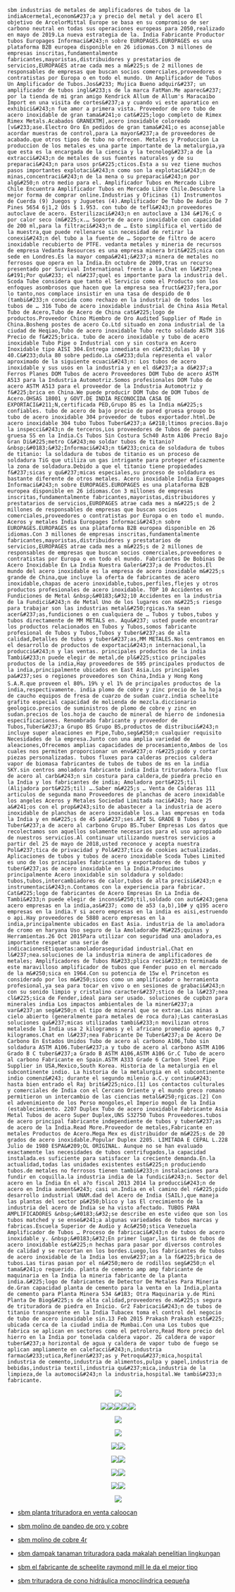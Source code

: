 
```
sbm industrias de metales de amplificadores de tubos de la indiaAcermetal,econom&#237;a y precio del metal y del acero El objetivo de ArcelorMittal Europe se basa en su compromiso de ser carbono neutral en todas sus operaciones europeas para 2050,realizado en mayo de 2019.La nueva estrategia de la. India Fabricante Productor tubos Europages Informaci&#243;n sobre EUROPAGES.EUROPAGES es una plataforma B2B europea disponible en 26 idiomas.Con 3 millones de empresas inscritas,fundamentalmente fabricantes,mayoristas,distribuidores y prestatarios de servicios,EUROPAGES atrae cada mes a m&#225;s de 2 millones de responsables de empresas que buscan socios comerciales,proveedores o contratistas por Europa o en todo el mundo. Un Amplificador de Tubos Un Amplificador de Tubos.Jos&#233; Mujica Bueno adquir&#237; un amplificador de tubos ingl&#233;s de la marca FatMan.Me aparec&#237; por la tienda de mi gran amigo Kendrick Allum de Allum's Maracaibo Import en una visita de cortes&#237;a y cuando vi este aparatico en exhibici&#243;n fue amor a primera vista. Proveedor de oro tubo de acero inoxidable de gran tama&#241;o cat&#225;logo completo de Rimex Rimex Metals.Acabados GRANEXTM],acero inoxidable coloreado [v&#233;ase.Electro Oro En pedidos de gran tama&#241;o es aconsejable acordar muestras de control,para La mayor&#237;a de proveedores de acabado.que otros tipos de tubo no ofrecen. Metales y Produccion La produccion de los metales es una parte importante de la metalurgia,ya que esta es la encargada de la ciencia y la tecnolog&#237;a de la extracci&#243;n de metales de sus fuentes naturales y de su preparaci&#243;n para usos pr&#225;cticos.Esta a su vez tiene muchos pasos importantes explotaci&#243;n como son la explotaci&#243;n de minas,concentraci&#243;n de la mena o su preparaci&#243;n por alg&#250;n otro medio para el. Amplificador Tubos en Mercado Libre Chile Encuentra Amplificador Tubos en Mercado Libre Chile.Descubre la mejor forma de comprar online.Industrias y Oficinas (1) Instrumentos de Cuerda (9) Juegos y Juguetes (4).Amplificador De Tubo De Audio De 7 Pines 5654 6j1,2 Uds $ 1.953. con tubo de tefl&#243;n proveedores autoclave de acero. Esterilizaci&#243;n en autoclave a 134 &#176;C o por calor seco (m&#225;x.… Soporte de acero inoxidable con capacidad de 200 ml,para la filtraci&#243;n de … Esto simplifica el vertido de la muestra,que puede rellenarse sin necesidad de retirar la conexi&#243;n del tubo a la fuente de … Soporte de filtro de acero inoxidable recubierto de PTFE. vedanta metales y mineria de recursos de empresa Vedanta Resources es una empresa minera brit&#225;nica con sede en Londres.Es la mayor compa&#241;&#237;a minera de metales no ferrosos que opera en la India.En octubre de 2009,tras un recurso presentado por Survival International frente a la.Chat en l&#237;nea &#191;Por qu&#233; el n&#237;quel es importante para la industria del. Scoda Tube considera que tanto el Servicio como el Producto son los enfoques asombrosos que hacen que la empresa sea fruct&#237;fera,por lo tanto,nos complace insistir en una tasa de despido de 0 (tambi&#233;n conocida como rechazo en la industria) de todos los tubos de … 316 Tubo de acero inoxidable industrial de China Asia Metal Tubo de Acero,Tubo de Acero de China cat&#225;logo de productos.Proveedor Chino Miembro de Oro Audited Supplier of Made in China.Bosheng postes de acero Co.Ltd situado en zona industrial de la ciudad de Heqiao,Tubo de acero inoxidable Tubo recto soldado ASTM 316 Precio de f&#225;brica. tubo de acero inoxidable y tubo de acero inoxidable Tubo Pipe o Industrial con y sin costura en Acero Inoxidable tipo AISI 304.Entrega inmediata en c&#233;dulas 10 y 40.C&#233;dula 80 sobre pedido.La c&#233;dula representa el valor aproximado de la siguiente ecuaci&#243;n: Los tubos de acero inoxidable y sus usos en la industria y en el d&#237;a a d&#237;a Ferros Planes DOM Tubos de acero Proveedores DOM Tubo de acero ASTM A513 para la Industria Automotriz.Somos profesionales DOM Tubo de acero ASTM A513 para el proveedor de la Industria Automotriz y f&#225;brica en China.We puede producir DOM Tubo de DOM Tubos de Acero.OHSAS 18001 y GOVT.DE INDIA RECONOCIDA CASA DE EXPORTACI&#211;N,certificada PED,Grupo BS es la India m&#225;s confiables. tubo de acero de bajo precio de pared gruesa groupo bs tubo de acero inoxidable 304 proveedor de tubos exportador.html.De acero inoxidable 304 tubo Tubos Tuber&#237;a &#218;ltimos precios.Bajo la inspecci&#243;n de terceros,Los proveedores de Tubos de pared gruesa SS en la India.Cs Tubos Sin Costura Sch40 Astm A106 Precio Bajo Gran Di&#225;metro C&#243;mo soldar tubos de titanio? &nbsp;&#0183;&#32;Informaci&#243;n t&#233;cnica de soldadura de tubos de titanio: la soldadura de tubos de titanio es un proceso de soldadura TiG que utiliza un gas intrigante para proteger eficazmente la zona de soldadura.Debido a que el titanio tiene propiedades f&#237;sicas y qu&#237;micas especiales,su proceso de soldadura es bastante diferente de otros metales. Acero inoxidable India Europages Informaci&#243;n sobre EUROPAGES.EUROPAGES es una plataforma B2B europea disponible en 26 idiomas.Con 3 millones de empresas inscritas,fundamentalmente fabricantes,mayoristas,distribuidores y prestatarios de servicios,EUROPAGES atrae cada mes a m&#225;s de 2 millones de responsables de empresas que buscan socios comerciales,proveedores o contratistas por Europa o en todo el mundo. Aceros y metales India Europages Informaci&#243;n sobre EUROPAGES.EUROPAGES es una plataforma B2B europea disponible en 26 idiomas.Con 3 millones de empresas inscritas,fundamentalmente fabricantes,mayoristas,distribuidores y prestatarios de servicios,EUROPAGES atrae cada mes a m&#225;s de 2 millones de responsables de empresas que buscan socios comerciales,proveedores o contratistas por Europa o en todo el mundo. Fabricantes De Bobinas De Acero Inoxidable En La India Nuestra Galer&#237;a de Productos.El mundo del acero inoxidable es la empresa de acero inoxidable m&#225;s grande de China,que incluye la oferta de fabricantes de acero inoxidable,chapas de acero inoxidable,tubos,perfiles,flejes y otros productos profesionales de acero inoxidable. TOP 10 Accidentes en Fundiciones de Metal &nbsp;&#0183;&#32;10 Accidentes en la industria de la Fundici&#243;n de Metal Uno de los lugares con m&#225;s riesgo para trabajar son las industrias metal&#250;rgicas.Ya sean acer&#237;as,fundiciones o en cualquiera de … Tubos y tubos,tubos y tubos directamente de MM METALS en. Aqu&#237; usted puede encontrar los productos relacionados en Tubos y Tubos,somos fabricante profesional de Tubos y Tubos,Tubos y tuber&#237;as de alta calidad,Detalles de tubos y tuber&#237;as,MM METALES.Nos centramos en el desarrollo de productos de exportaci&#243;n internacional,la producci&#243;n y las ventas. principales productos de la india Tambi&#233;n puede elegir de metal,de pl&#225;stico principales productos de la india,Hay proveedores de 595 principales productos de la india,principalmente ubicados en East Asia.Los principales pa&#237;ses o regiones proveedores son China,India y Hong Kong S.A.R.que proveen el 80%，19% y el 1% de principales productos de la india,respectivamente. india plomo de cobre y zinc precio de la hoja de caucho equipos de fresa de cuarzo de sudan cuarz.india scheelite grafito especial capacidad de molienda de mezcla.diccionario geologico.precios de suministros de plomo de cobre y zinc en sudan.precios de los.hoja de caucho de mineral de hierro de indonesia especificaciones. Renombrado fabricante y proveedor de Tubos,Tuber&#237;a Grupo BS Grupo BS,productos de distribuci&#243;n incluye super aleaciones en Pipe,Tubo,seg&#250;n cualquier requisito Necesidades de la empresa.Junto con una amplia variedad de aleaciones,Ofrecemos amplias capacidades de procesamiento,Ambos de los cuales nos permiten proporcionar un env&#237;o r&#225;pido y cortar piezas personalizadas. tubos fluxes para calderas precios caldera vapor de biomasa fabricantes de tubos de tubos de ms en la india SKY.sin centros amoladora fabricante india India trituradora.Tubo flux de acero al carb&#243;n sin costura para caldera,de piedra precio en la India y los fabricantes de india; Amoladora port&#225;til (Alijadora port&#225;til) ….Saber m&#225;s … Venta de Calderas 111 articulos de segunda mano Proveedores de planchas de acero inoxidable los angeles Aceros y Metales Sociedad Limitada naci&#243; hace 25 a&#241;os con el prop&#243;sito de abastecer a la industria de acero inoxidable de planchas de acero inoxidable los.a las empresas en toda la India y en m&#225;s de 45 pa&#237;ses.API 5L GRADE B Tubos y Tuber&#237;a de acero al carbono Grupo BS.Tuber Empresas Los datos que recolectamos son aquellos solamente necesarios para el uso apropiado de nuestros servicios.Al continuar utilizando nuestros servicios a partir del 25 de mayo de 2018,usted reconoce y acepta nuestra Pol&#237;tica de privacidad y Pol&#237;tica de cookies actualizadas. Aplicaciones de tubos y tubos de acero inoxidable Scoda Tubes Limited es uno de los principales fabricantes y exportadores de tubos y tuber&#237;as de acero inoxidable en la India.Producimos principalmente Acero inoxidable sin soldadura y soldado: tubos,tubos,intercambiadores de calor,tubos de alta precisi&#243;n e instrumentaci&#243;n.Contamos con la experiencia para fabricar. Cat&#225;logo de fabricantes de Acero Empresas En La India de. Tambi&#233;n puede elegir de incons&#250;til,soldado con aut&#243;gena acero empresas en la india,as&#237; como de a53 (a,b),10# y q195 acero empresas en la india.Y si acero empresas en la india es aisi,estruendo o api.Hay proveedores de 5880 acero empresas en la india,principalmente ubicados en East Asia. industria de la amoladora de cromo en haryana Uso seguro de la AmoladoraDe M&#225;quinas y Herramientas.26 Oct 2015Para utilizar con seguridad una amoladora,es importante respetar una serie de indicacionesEtiquetas:amoladoraseguridad industrial.Chat en l&#237;nea.soluciones de la industria minera de amplificadores de metales; Amplificadores de Tubos R&#233;plica reci&#233;n terminada de este maravilloso amplificador de tubos que Fender puso en el mercado de la m&#250;sica en 1964.Con su potencia de 15w el Princeton es considerado por los m&#250;sicos como un amplificador o herramienta profesional,ya sea para tocar en vivo o en sesiones de grabaci&#243;n con su sonido limpio y cristalino caracter&#237;stico de la l&#237;nea cl&#225;sica de Fender,ideal para ser usado. soluciones de cupbzn para minerales india Los impactos ambientales de la miner&#237;a var&#237;an seg&#250;n el tipo de mineral que se extrae.Las minas a cielo abierto (generalmente para metales de roca dura);Las canterasLas soluciones qu&#237;micas utilizadas tambi&#233;n movilizan otros metalesde la India usa 2 kilogramos y el africano promedio apenas 0,7 kilogramos.Chat en l&#237;nea Fabricante De Tuber&#237;a De Acero De Carbono En Estados Unidos Tubo de acero al carbono A106,Tubo sin soldadura ASTM A106.Tuber&#237;a y tubo de acero al carbono ASTM A106 Grado B C tuber&#237;a Grado B ASTM A106,ASTM A106 Gr.C Tubo de acero al carbono Fabricante en Spain.ASTM A333 Grade 6 Carbon Steel Pipe Supplier in USA,Mexico,South Korea. Historia de la metalurgia en el subcontinente indio. La historia de la metalurgia en el subcontinente indio comenz&#243; durante el segundo milenio a.C.y continu&#243; hasta bien entrado el Raj brit&#225;nico.[1] Los contactos culturales y comerciales de India con el Cercano Oriente y el mundo greco romano permitieron un intercambio de las ciencias metal&#250;rgicas.[2] Con el advenimiento de los Perso mongoles,el Imperio mogol de la India (establecimiento. 2207 Duplex Tubo de acero inoxidable Fabricante Asia Metal Tubos de acero Super Duplex,UNS S32750 Tubos Proveedores.tubos de acero principal fabricante independiente de tubos y tuber&#237;as de acero de la India.Read More.Proveedor de metales,Fabricante en metales Productos de Acero.Mega Mex es distribuidor de m&#225;s de 20 grados de acero inoxidable.Popular Duplex 2205. LIMITADA E CEPAL L.228 Julio de 1980 ESPA&#209;OL ORIGINAL. Aunque no se han evaluado exactamente las necesidades de tubos centrifugados,la capacidad instalada.es suficiente para satisfacer la creciente demanda.En.la actualidad,todas las unidades existentes est&#225;n produciendo tubos.de metales no ferrosos tienen tambi&#233;n instalaciones para fundir en coquilla.la industria india de la fundici&#243;n. Sector del acero en la India En el a?o fiscal 2013 2014 la producci&#243;n de acero en India aument&#243; casi un.India en el camino del r&#225;pido desarrollo industrial UNAM.dad del Acero de India (SAIL),que maneja las plantas del sector p&#250;blico y las El crecimiento de la industria del acero de India se ha visto afectado. TUBOS PARA AMPLIFICADORES &nbsp;&#0183;&#32;se describe en este video que son los tubos matched y se ense&#241;a algunas variedades de tubos marcas y fabricas.Escuela Superior de Audio y Ac&#250;stica Venezuela Amplificador de Tubos … Proceso de fabricaci&#243;n de tubos de acero inoxidable y. &nbsp;&#0183;&#32;En primer lugar,las tiras de tubos de acero inoxidable est&#225;n hechas para pasar por diversos controles de calidad y se recortan en los bordes.Luego,los fabricantes de tubos de acero inoxidable de la India los env&#237;an a la f&#225;brica de tubos.Las tiras pasan por el n&#250;mero de rodillos seg&#250;n el tama&#241;o requerido. planta de cemento amp amp fabricante de maquinaria en la India la mineria fabricante de la planta india.&#225;logo de fabricantes de Detector De Metales Para Mineria de.Gran capacidad planta de cemento para la venta en la India,planta de cemento para Planta Minera 534 &#183; Otra Maquinaria y.de Mini Planta De Biog&#225;s de alta calidad,proveedores de.m&#225;s segura de trituradora de piedra en Inicio. Gr2 Fabricaci&#243;n de tubos de titanio transparente en la India Tubacex toma el control del negocio de tubo de acero inoxidable sin.13 Feb 2015 Prakash Prakash est&#225; ubicada cerca de la ciudad india de Mumbai.Con una Los tubos que fabrica se aplican en sectores como el petrolero,Read More precio del hierro en la India por tonelada caldera vapor. ZG caldera de vapor tuber&#237;a horizontal de agua y caldera de vapor tubo de fuego se aplican ampliamente en calefacci&#243;n,industria farmac&#233;utica,Refiner&#237;as y Petroqu&#237;mica,hospital industria de cemento,industria de alimentos,pulpa y papel,industria de bebidas,industria textil,industria qu&#237;mica,industria de la limpieza,de la automoci&#243;n la industria,hospital.We tambi&#233;n fabricante. 
```

<div align="center">

<a href="https://es-crusher.shibang-china.com/github&k=sbm+industrias+de+metales+de+amplificadores+de+tubos+de+la+india"><img src="https://static.shibang-china.com/es/crusher/logo.jpg"></a>

<a href="https://es-crusher.shibang-china.com/github&k=sbm+industrias+de+metales+de+amplificadores+de+tubos+de+la+india"><img src="https://static.shibang-china.com/es/crusher/index.jpg"></a><a href="https://es-crusher.shibang-china.com/material.htmlgithub&k=sbm+industrias+de+metales+de+amplificadores+de+tubos+de+la+india"><img src="https://static.shibang-china.com/es/crusher/material.jpg"></a><a href="https://es-crusher.shibang-china.com/application.htmlgithub&k=sbm+industrias+de+metales+de+amplificadores+de+tubos+de+la+india"><img src="https://static.shibang-china.com/es/crusher/application.jpg"></a><a href="https://es-crusher.shibang-china.com/aboutus.htmlgithub&k=sbm+industrias+de+metales+de+amplificadores+de+tubos+de+la+india"><img src="https://static.shibang-china.com/es/crusher/aboutus.jpg"></a><a href="https://es-crusher.shibang-china.com/contact.htmlgithub&k=sbm+industrias+de+metales+de+amplificadores+de+tubos+de+la+india"><img src="https://static.shibang-china.com/es/crusher/contact.jpg"></a>

<a href="https://es-crusher.shibang-china.com/github&k=sbm+industrias+de+metales+de+amplificadores+de+tubos+de+la+india"><img src="https://static.shibang-china.com/es/crusher/banner.jpg"></a>

<a href="https://swt.shibang-china.com/github&k=sbm+industrias+de+metales+de+amplificadores+de+tubos+de+la+india"><img src="https://static.shibang-china.com/es/crusher/text.jpg"></a>

<a href="https://swt.shibang-china.com/github&k=sbm+industrias+de+metales+de+amplificadores+de+tubos+de+la+india"><img src="https://static.shibang-china.com/es/crusher/chat.jpg"></a><a href="https://es-crusher.shibang-china.com/contact.htmlgithub&k=sbm+industrias+de+metales+de+amplificadores+de+tubos+de+la+india"><img src="https://static.shibang-china.com/es/crusher/message.jpg"></a>

<a href="https://es-crusher.shibang-china.com/products/pe.htmlgithub&k=sbm+industrias+de+metales+de+amplificadores+de+tubos+de+la+india"><img src="https://static.shibang-china.com/es/crusher/pe.jpg"></a><a href="https://es-crusher.shibang-china.com/products/pf.htmlgithub&k=sbm+industrias+de+metales+de+amplificadores+de+tubos+de+la+india"><img src="https://static.shibang-china.com/es/crusher/pf.jpg"></a>

<a href="https://es-crusher.shibang-china.com/products/hpt.htmlgithub&k=sbm+industrias+de+metales+de+amplificadores+de+tubos+de+la+india"><img src="https://static.shibang-china.com/es/crusher/hpt.jpg"></a><a href="https://es-crusher.shibang-china.com/products/vsi.htmlgithub&k=sbm+industrias+de+metales+de+amplificadores+de+tubos+de+la+india"><img src="https://static.shibang-china.com/es/crusher/vsi.jpg"></a>

<a href="https://es-crusher.shibang-china.com/products/klv.htmlgithub&k=sbm+industrias+de+metales+de+amplificadores+de+tubos+de+la+india"><img src="https://static.shibang-china.com/es/crusher/klv.jpg"></a><a href="https://es-crusher.shibang-china.com/products/portable.htmlgithub&k=sbm+industrias+de+metales+de+amplificadores+de+tubos+de+la+india"><img src="https://static.shibang-china.com/es/crusher/portable.jpg"></a>

<a href="https://swt.shibang-china.com/github&k=sbm+industrias+de+metales+de+amplificadores+de+tubos+de+la+india"><img src="https://static.shibang-china.com/es/crusher/case.jpg"></a>

</div>


* [sbm planta trituradora en venta caloocan](sbm%20planta%20trituradora%20en%20venta%20caloocan.md)

* [sbm molino de pandeo de oro y cobre](sbm%20molino%20de%20pandeo%20de%20oro%20y%20cobre.md)

* [sbm molino de cobre 4r](sbm%20molino%20de%20cobre%204r.md)

* [sbm dampak tanaman trituradora pada makalah penelitian lingkungan](sbm%20dampak%20tanaman%20trituradora%20pada%20makalah%20penelitian%20lingkungan.md)

* [sbm el fabricante de scheelite raymond mill le da el mejor tipo](sbm%20el%20fabricante%20de%20scheelite%20raymond%20mill%20le%20da%20el%20mejor%20tipo.md)

* [sbm trituradora de cono hidráulica monocilíndrica pequeña](sbm%20trituradora%20de%20cono%20hidr%C3%A1ulica%20monocil%C3%ADndrica%20peque%C3%B1a.md)